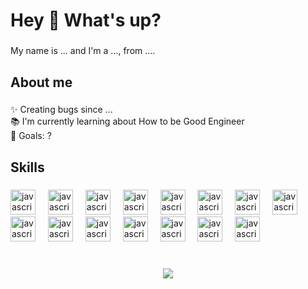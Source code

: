 <h1 align="left">Hey 👋 What's up?</h1>

###

<p align="left">My name is ... and I'm a ..., from ....</p>

###

<h2 align="left">About me</h2>

###

<p align="left">✨ Creating bugs since ...<br>📚 I'm currently learning about How to be Good Engineer<br>🎯 Goals: ?<br></p>

###

<h2 align="left">Skills</h2>

###

<div align="left">
  <img src="https://icon.icepanel.io/Technology/svg/React.svg" height="40" alt="javascript logo"  />
  <img width="12" />
  <img src="https://icon.icepanel.io/Technology/svg/Next.js.svg" height="40" alt="javascript logo"  />
  <img width="12" />
  <img src="https://icon.icepanel.io/Technology/svg/Tailwind-CSS.svg" height="40" alt="javascript logo"  />
  <img width="12" />
  <img src="https://icon.icepanel.io/Technology/svg/Sass.svg" height="40" alt="javascript logo"  />
  <img width="12" />
  <img src="https://icon.icepanel.io/Technology/svg/Docker.svg" height="40" alt="javascript logo"  />
  <img width="12" />
  <img src="https://icon.icepanel.io/Technology/svg/JavaScript.svg" height="40" alt="javascript logo"  />
  <img width="12" />
  <img src="https://icon.icepanel.io/Technology/svg/Python.svg" height="40" alt="javascript logo"  />
  <img width="12" />
  <img src="https://icon.icepanel.io/Technology/svg/Go.svg" height="40" alt="javascript logo"  />
  <img width="12" />
  <img src="https://icon.icepanel.io/Technology/svg/Kubernetes.svg" height="40" alt="javascript logo"  />
  <img width="12" />
  <img src="https://icon.icepanel.io/Technology/svg/Jenkins.svg" height="40" alt="javascript logo"  />
  <img width="12" />
  <img src="https://icon.icepanel.io/Technology/svg/Argo-CD.svg" height="40" alt="javascript logo"  />
  <img width="12" />
  <img src="https://icon.icepanel.io/Technology/svg/SonarQube.svg" height="40" alt="javascript logo"  />
  <img width="12" />
  <img src="https://icon.icepanel.io/Technology/svg/Helm.svg" height="40" alt="javascript logo"  />
  <img width="12" />
  <img src="https://icon.icepanel.io/Technology/svg/Google-Cloud.svg" height="40" alt="javascript logo"  />
  <img width="12" />
  <img src="https://icon.icepanel.io/Technology/svg/AWS.svg" height="40" alt="javascript logo"  />
  <img width="12" />
</div>

###

###

<br/>

<div align="center">
<img src="https://komarev.com/ghpvc/?username=Anmewzaa&&style=flat-square&color=b197fc" align="center"/>
</div>  
